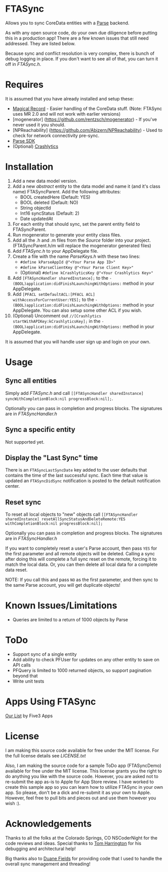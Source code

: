 # FTASync

Allows you to sync CoreData entities with a [Parse](https://www.parse.com/) backend.

As with any open source code, do your own due diligence before putting this in a production app! There are a few known issues that still need addressed. They are listed below.

Because sync and conflict resolution is very complex, there is bunch of debug logging in place. If you don't want to see all of that, you can turn it off in *FTASync.h*.

# Requires

It is assumed that you have already installed and setup these:

* [Magical Record](https://github.com/magicalpanda/MagicalRecord) - Easier handling of the CoreData stuff. (Note: FTASync uses MR 2.0 and will not work with earlier versions)
* [mogenerator] (https://github.com/rentzsch/mogenerator) - If you've never used it you should.
* [NPReachability] (https://github.com/Abizern/NPReachability) - Used to check for network connectivity pre-sync.
* [Parse SDK](https://www.parse.com/apps/quickstart)
* (Optional) [Crashlytics](http://www.crashlytics.com/)

# Installation

1. Add a new data model version.
2. Add a new *abstract* entity to the data model and name it (and it's class name) FTASyncParent. Add the following attributes:
    * BOOL createdHere (Default: YES)
    * BOOL deleted (Default: NO)
    * String objectId
    * Int16 syncStatus (Default: 2)
    * Date updatedAt
3. For each entity that should sync, set the parent entity field to FTASyncParent.
4. Run mogenerator to generate your entity class files.
5. Add all the .h and .m files from the *Source* folder into your project. (FTASyncParent.h/m will replace the mogenerator generated files)
6. Add *FTASync.h* to your AppDelegate file.
7. Create a file with the name *ParseKeys.h* with these two lines:
    * `#define kParseAppId @"<Your Parse App ID>"`
    * `#define kParseClientKey @"<Your Parse Client Key>"`
    * (Optional) `#define kCrashlyticsKey @"<Your Crashlytics Key>"`
8. Add `[FTASyncHandler sharedInstance];` to the `- (BOOL)application:didFinishLaunchingWithOptions:` method in your AppDelegate.
9. Add `[PFACL setDefaultACL:[PFACL ACL] withAccessForCurrentUser:YES];` to the `- (BOOL)application:didFinishLaunchingWithOptions:` method in your AppDelegate. You can also setup some other ACL if you wish.
10. (Optional) Uncomment out `//[Crashlytics startWithAPIKey:kCrashlyticsKey];` in the `- (BOOL)application:didFinishLaunchingWithOptions:` method in your AppDelegate.

It is assumed that you will handle user sign up and login on your own.

# Usage

## Sync all entities

Simply add *FTASync.h* and call `[[FTASyncHandler sharedInstance] syncWithCompletionBlock:nil progressBlock:nil];`.

Optionally you can pass in completion and progress blocks. The signatures are in *FTASyncHandler.h*

## Sync a specific entity

Not supported yet.

## Display the "Last Sync" time

There is an `FTASyncLastSyncDate` key added to the user defaults that contains the time of the last successful sync. Each time that value is updated an `FTASyncDidSync` notification is posted to the default notification center.

## Reset sync

To reset all local objects to "new" objects call `[[FTASyncHandler sharedInstance] resetAllSyncStatusAndDeleteRemote:YES withCompletionBlock:nil progressBlock:nil];`

Optionally you can pass in completion and progress blocks. The signatures are in *FTASyncHandler.h*

If you want to completely reset a user's Parse account, then pass `YES` for the first parameter and all remote objects will be deleted. Calling a sync after doing this will complete a full sync reset on the remote, forcing it to match the local data. Or, you can then delete all local data for a complete data reset.

NOTE: If you call this and pass `NO` as the first parameter, and then sync to the same Parse account, you will get duplicate objects!

# Known Issues/Limitations

* Queries are limited to a return of 1000 objects by Parse

# ToDo

* Support sync of a single entity
* Add ability to check PFUser for updates on any other entity to save on API calls
* PFQuery is limited to 1000 returned objects, so support pagination beyond that
* Write unit tests

# Apps Using FTASync

[Our List](http://itunes.apple.com/WebObjects/MZStore.woa/wa/viewSoftware?id=548960426&mt=8) by Five3 Apps

# License

I am making this source code available for free under the MIT license. For the full license details see *LICENSE.txt*

Also, I am making the source code for a sample ToDo app (FTASyncDemo) available for free under the MIT license. This license grants you the right to do anything you like with the source code. However, you are asked not to re-submit the app as-is to Apple for App Store review. I have worked to create this sample app so you can learn how to utilize FTASync in your own app. So please, don't be a dick and re-submit it as your own to Apple. However, feel free to pull bits and pieces out and use them however you wish :).

# Acknowledgements

Thanks to all the folks at the Colorado Springs, CO NSCoderNight for the code reviews and ideas. Special thanks to [Tom Harrington](https://github.com/atomicbird) for his debugging and architectural help!

Big thanks also to [Duane Fields](https://github.com/duanefields) for providing code that I used to handle the overall sync management and threading!